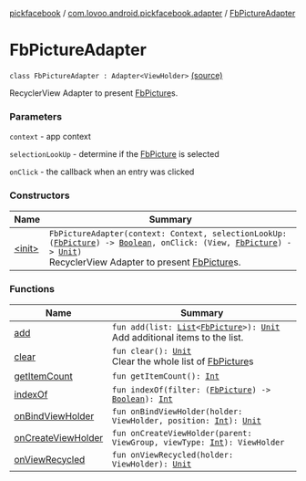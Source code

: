 [pickfacebook](../../index.md) / [com.lovoo.android.pickfacebook.adapter](../index.md) / [FbPictureAdapter](./index.md)

# FbPictureAdapter

`class FbPictureAdapter : Adapter<ViewHolder>` [(source)](https://github.com/lovoo/android-pickpic/blob/master/pickfacebook/pickfacebook/src/main/kotlin/com/lovoo/android/pickfacebook/adapter/FbPictureAdapter.kt#L36)

RecyclerView Adapter to present [FbPicture](../../com.lovoo.android.pickfacebook.model/-fb-picture/index.md)s.

### Parameters

`context` - app context

`selectionLookUp` - determine if the [FbPicture](../../com.lovoo.android.pickfacebook.model/-fb-picture/index.md) is selected

`onClick` - the callback when an entry was clicked

### Constructors

| Name | Summary |
|---|---|
| [&lt;init&gt;](-init-.md) | `FbPictureAdapter(context: Context, selectionLookUp: (`[`FbPicture`](../../com.lovoo.android.pickfacebook.model/-fb-picture/index.md)`) -> `[`Boolean`](https://kotlinlang.org/api/latest/jvm/stdlib/kotlin/-boolean/index.html)`, onClick: (View, `[`FbPicture`](../../com.lovoo.android.pickfacebook.model/-fb-picture/index.md)`) -> `[`Unit`](https://kotlinlang.org/api/latest/jvm/stdlib/kotlin/-unit/index.html)`)`<br>RecyclerView Adapter to present [FbPicture](../../com.lovoo.android.pickfacebook.model/-fb-picture/index.md)s. |

### Functions

| Name | Summary |
|---|---|
| [add](add.md) | `fun add(list: `[`List`](https://kotlinlang.org/api/latest/jvm/stdlib/kotlin.collections/-list/index.html)`<`[`FbPicture`](../../com.lovoo.android.pickfacebook.model/-fb-picture/index.md)`>): `[`Unit`](https://kotlinlang.org/api/latest/jvm/stdlib/kotlin/-unit/index.html)<br>Add additional items to the list. |
| [clear](clear.md) | `fun clear(): `[`Unit`](https://kotlinlang.org/api/latest/jvm/stdlib/kotlin/-unit/index.html)<br>Clear the whole list of [FbPicture](../../com.lovoo.android.pickfacebook.model/-fb-picture/index.md)s |
| [getItemCount](get-item-count.md) | `fun getItemCount(): `[`Int`](https://kotlinlang.org/api/latest/jvm/stdlib/kotlin/-int/index.html) |
| [indexOf](index-of.md) | `fun indexOf(filter: (`[`FbPicture`](../../com.lovoo.android.pickfacebook.model/-fb-picture/index.md)`) -> `[`Boolean`](https://kotlinlang.org/api/latest/jvm/stdlib/kotlin/-boolean/index.html)`): `[`Int`](https://kotlinlang.org/api/latest/jvm/stdlib/kotlin/-int/index.html) |
| [onBindViewHolder](on-bind-view-holder.md) | `fun onBindViewHolder(holder: ViewHolder, position: `[`Int`](https://kotlinlang.org/api/latest/jvm/stdlib/kotlin/-int/index.html)`): `[`Unit`](https://kotlinlang.org/api/latest/jvm/stdlib/kotlin/-unit/index.html) |
| [onCreateViewHolder](on-create-view-holder.md) | `fun onCreateViewHolder(parent: ViewGroup, viewType: `[`Int`](https://kotlinlang.org/api/latest/jvm/stdlib/kotlin/-int/index.html)`): ViewHolder` |
| [onViewRecycled](on-view-recycled.md) | `fun onViewRecycled(holder: ViewHolder): `[`Unit`](https://kotlinlang.org/api/latest/jvm/stdlib/kotlin/-unit/index.html) |
